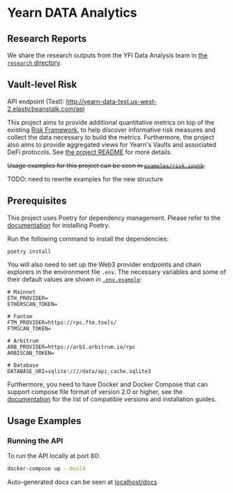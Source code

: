 # Yearn DATA Analytics


## Research Reports

We share the research outputs from the YFI Data Analysis team in [the `research` directory](./research/).


## Vault-level Risk

API endpoint (Test):
http://yearn-data-test.us-west-2.elasticbeanstalk.com/api

This project aims to provide additional quantitative metrics on top of the existing [Risk Framework](https://github.com/yearn/yearn-watch/blob/main/utils/risks.json), to help discover informative risk measures and collect the data necessary to build the metrics. 
Furthermore, the project also aims to provide aggregated views for Yearn's Vaults and associated DeFi protocols.
See [the project README](./src/risk_framework/README.md) for more details.

~~Usage examples for this project can be seen in [`examples/risk.ipynb`](./examples/risk.ipynb).~~

TODO: need to rewrite examples for the new structure


## Prerequisites

This project uses Poetry for dependency management.
Please refer to the [documentation](https://python-poetry.org/docs/master/) for installing Poetry.

Run the following command to install the dependencies:
```
poetry install
```

You will also need to set up the Web3 provider endpoints and chain explorers in the environment file `.env`.
The necessary variables and some of their default values are shown in [`.env.example`](./.env.example):
```
# Mainnet
ETH_PROVIDER=
ETHERSCAN_TOKEN=

# Fantom
FTM_PROVIDER=https://rpc.ftm.tools/
FTMSCAN_TOKEN=

# Arbitrum
ARB_PROVIDER=https://arb1.arbitrum.io/rpc
ARBISCAN_TOKEN=

# Database
DATABASE_URI=sqlite:////data/api_cache.sqlite3
```

Furthermore, you need to have Docker and Docker Compose that can support compose file format of version 2.0 or higher, see the [documentation](https://docs.docker.com/compose/compose-file/compose-versioning/) for the list of compatible versions and installation guides.


## Usage Examples

### Running the API

To run the API locally at port 80:
```bash
docker-compose up --build
```
Auto-generated docs can be seen at [localhost/docs](http://localhost/docs)
